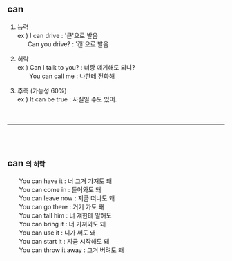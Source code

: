 ## can ##

1) 능력  
   ex ) I can drive : '큰'으로 발음  
   &nbsp;&nbsp;&nbsp;&nbsp;&nbsp;&nbsp;Can you drive? : '캔'으로 발음

2) 허락  
    ex ) Can I talk to you? : 너랑 얘기해도 되니?  
    &nbsp;&nbsp;&nbsp;&nbsp;&nbsp;&nbsp;&nbsp;You can call me : 나한테 전화해

3) 추측 (가능성 60%)  
    ex ) It can be true : 사실일 수도 있어.  
<br><br>
---
<br><br>

## can <span style="font-size:15px">의 허락</span> ##  
&nbsp;&nbsp;&nbsp;&nbsp;&nbsp;&nbsp;&nbsp;You can have it : 너 그거 가져도 돼  
&nbsp;&nbsp;&nbsp;&nbsp;&nbsp;&nbsp;&nbsp;You can come in : 들어와도 돼  
&nbsp;&nbsp;&nbsp;&nbsp;&nbsp;&nbsp;&nbsp;You can leave now : 지금 떠나도 돼  
&nbsp;&nbsp;&nbsp;&nbsp;&nbsp;&nbsp;&nbsp;You can go there : 거기 가도 돼  
&nbsp;&nbsp;&nbsp;&nbsp;&nbsp;&nbsp;&nbsp;You can tall him : 너 걔한테 말해도   
&nbsp;&nbsp;&nbsp;&nbsp;&nbsp;&nbsp;&nbsp;You can bring it : 너 가져와도 돼  
&nbsp;&nbsp;&nbsp;&nbsp;&nbsp;&nbsp;&nbsp;You can use it : 니가 써도 돼  
&nbsp;&nbsp;&nbsp;&nbsp;&nbsp;&nbsp;&nbsp;You can start it : 지금 시작해도 돼  
&nbsp;&nbsp;&nbsp;&nbsp;&nbsp;&nbsp;&nbsp;You can throw it away : 그거 버려도 돼  
